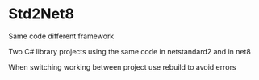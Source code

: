 # Std2Net8

Same code different framework

Two C# library projects using the same code in netstandard2 and in net8

When switching working between project use rebuild to avoid errors
